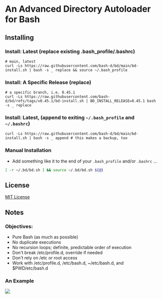# An Advanced Directory Autoloader for Bash

## Installing

### Install: Latest (replace existing .bash_profile/.bashrc)

```
# main, latest
curl -Ls https://raw.githubusercontent.com/bash-d/bd/main/bd-install.sh | bash -s _ replace && source ~/.bash_profile
```

### Install: A Specific Release (replace)

```
# a specific branch, i.e. 0.45.1
curl -Ls https://raw.githubusercontent.com/bash-d/bd/refs/tags/v0.45.1/bd-install.sh | BD_INSTALL_RELEASE=0.45.1 bash -s _ replace
```

### Install: Latest, (append to exiting `~/.bash_profile` and `~/.bashrc`)

```
curl -Ls https://raw.githubusercontent.com/bash-d/bd/main/bd-install.sh | bash -s _ append # this makes a backup, too
```

### Manual Installation

* Add something like it to the end of your `.bash_profile` and/or `.bashrc` ...
```sh
[ -r ~/.bd/bd.sh ] && source ~/.bd/bd.sh ${@}
```

## License

[MIT License](https://github.com/bash-d/bd/blob/main/LICENSE.md)

## Notes

### Objectives:

* Pure Bash (as much as possible)
* No duplicate executions
* No recursion loops; definite, predictable order of execution
* Don't break /etc/profile.d, override if needed
* Don't rely on /etc or root access
* Work with /etc/profile.d, /etc/bash.d, ~/etc/bash.d, and $PWD/etc/bash.d

### An Example
<img src="example/bd-example.gif?raw=true">

